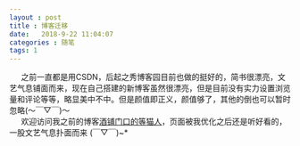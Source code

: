 ```yaml
---
layout : post
title : 博客迁移
date:   2018-9-22 11:04:07
categories : 随笔
tags: 1
---
```

&ensp;&emsp;之前一直都是用CSDN，后起之秀博客园目前也做的挺好的，简书很漂亮，文艺气息铺面而来，现在自己搭建的新博客虽然很漂亮，但是目前没有实力设置浏览量和评论等等，略显美中不中。但是颜值即正义，颜值够了，其他的倒也可以暂时忽略(～￣▽￣)～ <br/>
&ensp;&emsp;欢迎访问我之前的博客[酒铺门口的等猫人](https://blog.csdn.net/qq_41939839)，页面被我优化之后还是听好看的，一股文艺气息扑面而来 (￣▽￣)~*
<!-- more -->
